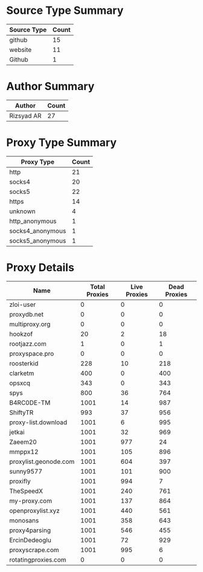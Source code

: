 # Source Type Summary

| Source Type | Count |
|-------------|-------|
| github | 15 |
| website | 11 |
| Github | 1 |


# Author Summary

| Author | Count |
|--------|-------|
| Rizsyad AR | 27 |


# Proxy Type Summary

| Proxy Type | Count |
|------------|-------|
| http | 21 |
| socks4 | 20 |
| socks5 | 22 |
| https | 14 |
| unknown | 4 |
| http_anonymous | 1 |
| socks4_anonymous | 1 |
| socks5_anonymous | 1 |


# Proxy Details

| Name | Total Proxies | Live Proxies | Dead Proxies |
|------|---------------|--------------|---------------|
| zloi-user | 0 | 0 | 0 |
| proxydb.net | 0 | 0 | 0 |
| multiproxy.org | 0 | 0 | 0 |
| hookzof | 20 | 2 | 18 |
| rootjazz.com | 1 | 0 | 1 |
| proxyspace.pro | 0 | 0 | 0 |
| roosterkid | 228 | 10 | 218 |
| clarketm | 400 | 0 | 400 |
| opsxcq | 343 | 0 | 343 |
| spys | 800 | 36 | 764 |
| B4RC0DE-TM | 1001 | 14 | 987 |
| ShiftyTR | 993 | 37 | 956 |
| proxy-list.download | 1001 | 6 | 995 |
| jetkai | 1001 | 32 | 969 |
| Zaeem20 | 1001 | 977 | 24 |
| mmppx12 | 1001 | 105 | 896 |
| proxylist.geonode.com | 1001 | 604 | 397 |
| sunny9577 | 1001 | 101 | 900 |
| proxifly | 1001 | 994 | 7 |
| TheSpeedX | 1001 | 240 | 761 |
| my-proxy.com | 1001 | 137 | 864 |
| openproxylist.xyz | 1001 | 440 | 561 |
| monosans | 1001 | 358 | 643 |
| proxy4parsing | 1001 | 546 | 455 |
| ErcinDedeoglu | 1001 | 72 | 929 |
| proxyscrape.com | 1001 | 995 | 6 |
| rotatingproxies.com | 0 | 0 | 0 |
